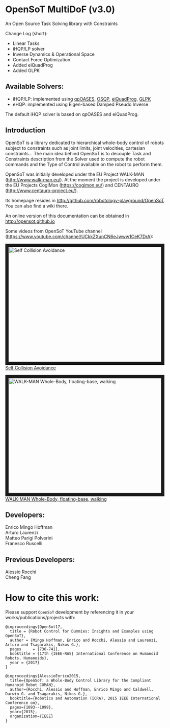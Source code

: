 OpenSoT MultiDoF (v3.0)
============
An Open Source Task Solving library with Constraints

Change Log (short):
- Linear Tasks
- iHQP/LP solver
- Inverse Dynamics & Operational Space
- Contact Force Optimization
- Added eiQuadProg
- Added GLPK

Available Solvers:
------------------
- iHQP/LP: implemented using [qpOASES](https://projects.coin-or.org/qpOASES), [OSQP](http://osqp.readthedocs.io/en/latest/), [eiQuadProg](https://www.cs.cmu.edu/~bstephe1/eiquadprog.hpp), [GLPK](https://www.gnu.org/software/glpk/) 
- eHQP: implemented using Eigen-based Damped Pseudo Inverse

The default iHQP solver is based on qpOASES and eiQuadProg. 

Introduction
------------
OpenSoT is a library dedicated to hierarchical whole-body control of robots subject to constraints such as joint limits, joint velocities, cartesian constraints... The main idea behind OpenSoT is to decouple Task and Constraints description from the Solver used to compute the robot commands and the Type of Control available on the robot to perform them.

OpenSoT was initially developed under the EU Project WALK-MAN (http://www.walk-man.eu/).
At the moment the project is developed under the EU Projects CogIMon (https://cogimon.eu/) and CENTAURO (http://www.centauro-project.eu/). 

Its homepage resides in http://github.com/robotology-playground/OpenSoT
You can also find a wiki there.

An online version of this documentation can be obtained in http://opensot.github.io

Some videos from OpenSoT YouTube channel (https://www.youtube.com/channel/UCkkZXunCN6eJwww1CeK7DrA):

<a href="https://www.youtube.com/watch?v=Q1u2vZ0dhh0
" target="_blank"><img src="http://img.youtube.com/vi/Q1u2vZ0dhh0/0.jpg" 
alt="Self Collision Avoidance" width="480" height="360" border="10" /><br>Self Collision Avoidance</a>

<a href="https://www.youtube.com/watch?v=-n3jxAZaK5Q
" target="_blank"><img src="http://img.youtube.com/vi/-n3jxAZaK5Q/0.jpg" 
alt="WALK-MAN Whole-Body, floating-base, walking" width="480" height="360" border="10" /><br>WALK-MAN Whole-Body, floating-base, walking</a>

Developers:
-----------
Enrico Mingo Hoffman  
Arturo Laurenzi  
Matteo Parigi Polverini  
Franesco Ruscelli

Previous Developers:
--------------------
Alessio Rocchi  
Cheng Fang


How to cite this work:
======================
Please support ```OpenSoT``` development by referencing it in your works/publications/projects with:

```
@inproceedings{OpenSot17,
  title = {Robot Control for Dummies: Insights and Examples using OpenSoT},
  author = {Mingo Hoffman, Enrico and Rocchi, Alessio and Laurenzi, Arturo and Tsagarakis, Nikos G.},
  pages     = {736-741},
  booktitle = {17th {IEEE-RAS} International Conference on Humanoid Robots, Humanoids},
  year = {2017}
}
```

```
@inproceedings{AlessioEnrico2015,
  title={OpenSoT: a Whole-Body Control Library for the Compliant Humanoid Robot COMAN},
  author={Rocchi, Alessio and Hoffman, Enrico Mingo and Caldwell, Darwin G. and Tsagarakis, Nikos G.},
  booktitle={Robotics and Automation (ICRA), 2015 IEEE International Conference on},
  pages={1093--1099},
  year={2015},
  organization={IEEE}
}
```
